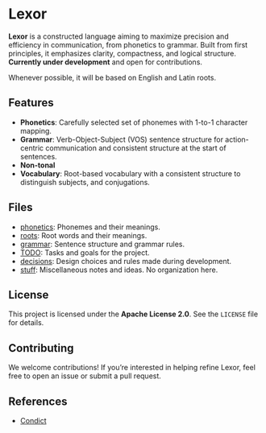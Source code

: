 # Lexor
**Lexor** is a constructed language aiming to maximize precision and efficiency in communication, from phonetics to grammar. Built from first principles, it emphasizes clarity, compactness, and logical structure. **Currently under development** and open for contributions.

Whenever possible, it will be based on English and Latin roots.

## Features
- **Phonetics**: Carefully selected set of phonemes with 1-to-1 character mapping.
- **Grammar**: Verb-Object-Subject (VOS) sentence structure for action-centric communication and consistent structure at the start of sentences.
- **Non-tonal**
- **Vocabulary**: Root-based vocabulary with a consistent structure to distinguish subjects, and conjugations.

## Files
- [phonetics](./phonetics.md): Phonemes and their meanings.
- [roots](./roots.md): Root words and their meanings.
- [grammar](./grammar.md): Sentence structure and grammar rules.
- [TODO](./TODO.md): Tasks and goals for the project.
- [decisions](./decisions.md): Design choices and rules made during development.
- [stuff](./stuff.md): Miscellaneous notes and ideas. No organization here.

## License
This project is licensed under the **Apache License 2.0**. See the `LICENSE` file for details.

## Contributing
We welcome contributions! If you’re interested in helping refine Lexor, feel free to open an issue or submit a pull request.

## References
- [Condict](https://github.com/arimah/condict)
